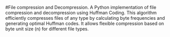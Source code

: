 #File compression and Decompression. A Python implementation of file compression and decompression using Huffman Coding. This algorithm efficiently compresses files of any type by calculating byte frequencies and generating optimal Huffman codes. It allows flexible compression based on byte unit size (n) for different file types.
